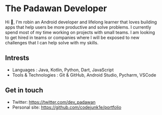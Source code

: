 # The Padawan Developer
Hi 👋, I'm robin an Android developer and lifelong learner that loves building apps that help users be more productive and solve problems. I
currently spend most of my time working on projects with small teams. I am looking to get hired in teams or companies where I will
be exposed to new challenges that I can help solve with my skills.

## Intrests
- Languages​ :​ Java, Kotlin, Python, Dart, JavaScript
- Tools & Technologies​ :​ Git & GitHub, Android Studio, Pycharm, VSCode

## Get in touch
- Twitter: https://twitter.com/dev_padawan
- Personal site: https://github.com/codejunk1e/portfolio
